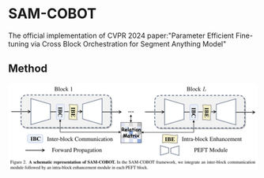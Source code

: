 # SAM-COBOT
The official implementation of CVPR 2024 paper:"Parameter Efficient Fine-tuning via Cross Block Orchestration for Segment Anything Model"
## Method

<img src="framework.png" width="800">
